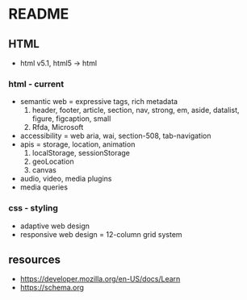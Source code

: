 # README

## HTML

- html v5.1, html5 -> html

### html - current

- semantic web = expressive tags, rich metadata
	1) header, footer, article, section, nav, strong, em, aside, datalist, figure, figcaption, small
	2) Rfda, Microsoft
- accessibility = web aria, wai, section-508, tab-navigation
- apis = storage, location, animation
	1) localStorage, sessionStorage
	2) geoLocation
	3) canvas
- audio, video, media plugins
- media queries

### css - styling

- adaptive web design
- responsive web design = 12-column grid system

## resources

- https://developer.mozilla.org/en-US/docs/Learn
- https://schema.org
